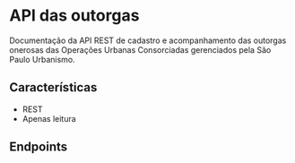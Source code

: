 # API das outorgas
Documentação da API REST de cadastro e acompanhamento das outorgas onerosas das Operações Urbanas Consorciadas gerenciados pela São Paulo Urbanismo.

## Características
 - REST
 - Apenas leitura

## Endpoints

<PwRest
    :description="'Retorna objeto de id 914'"
    :path="'fila/914'"
    :url="'https://servicos.spurbanismo.sp.gov.br/cepacs/api/'"
    :method="'GET'"
/>

<PwRest
    :description="'Retorna uma coleção de interessados.'"
    :path="'fila'"
    :url="'https://servicos.spurbanismo.sp.gov.br/cepacs/api/'"
/>
